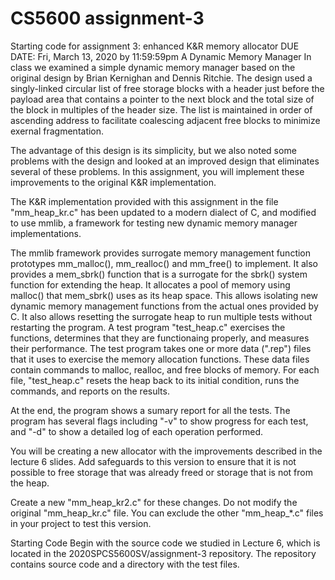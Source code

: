 # CS5600 assignment-3
Starting code for assignment 3: enhanced K&amp;R memory allocator
DUE DATE: Fri, March 13, 2020 by 11:59:59pm
A Dynamic Memory Manager
In class we examined a simple dynamic memory manager based on the original design by Brian Kernighan and Dennis Ritchie. The design used a singly-linked circular list of free storage blocks with a header just before the payload area that contains a pointer to the next block and the total size of the block in multiples of the header size. The list is maintained in order of ascending address to facilitate coalescing adjacent free blocks to minimize exernal fragmentation.

The advantage of this design is its simplicity, but we also noted some problems with the design and looked at an improved design that eliminates several of these problems. In this assignment, you will implement these improvements to the original K&R implementation.

The K&R implementation provided with this assignment in the file "mm_heap_kr.c" has been updated to a modern dialect of C, and modified to use mmlib, a framework for testing new dynamic memory manager implementations.

The mmlib framework provides surrogate memory management function prototypes mm_malloc(), mm_realloc() and mm_free() to implement. It also provides a mem_sbrk() function that is a surrogate for the sbrk() system function for extending the heap. It allocates a pool of memory using malloc() that mem_sbrk() uses as its heap space. This allows isolating new dynamic memory management functions from the actual ones provided by C. It also allows resetting the surrogate heap to run multiple tests without restarting the program.
A test program "test_heap.c" exercises the functions, determines that they are functionaing properly, and measures their performance. The test program takes one or more data (".rep") files that it uses to exercise the memory allocation functions. These data files contain commands to malloc, realloc, and free blocks of memory. For each file, "test_heap.c" resets the heap back to its initial condition, runs the commands, and reports on the results.

At the end, the program shows a sumary report for all the tests. The program has several flags including "-v" to show progress for each test, and "-d" to show a detailed log of each operation performed.

You will be creating a new allocator with the improvements described in the lecture 6 slides. Add safeguards to this version to ensure that it is not possible to free storage that was already freed or storage that is not from the heap.

Create a new "mm_heap_kr2.c" for these changes. Do not modify the original "mm_heap_kr.c" file. You can exclude the other "mm_heap_*.c" files in your project to test this version.

Starting Code
Begin with the source code we studied in Lecture 6, which is located in the 2020SPCS5600SV/assignment-3 repository. The repository contains source code and a directory with the test files.
